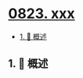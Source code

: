 # [0823. xxx](https://github.com/Tdahuyou/TNotes.leetcode/tree/main/notes/0823.%20xxx)

<!-- region:toc -->

- [1. 📝 概述](#1--概述)

<!-- endregion:toc -->

## 1. 📝 概述
